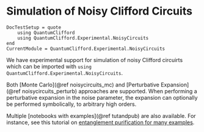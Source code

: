 # Simulation of Noisy Clifford Circuits

```@meta
DocTestSetup = quote
    using QuantumClifford
    using QuantumClifford.Experimental.NoisyCircuits
end
CurrentModule = QuantumClifford.Experimental.NoisyCircuits
```

We have experimental support for simulation of noisy Clifford circuirts which can be imported with `using QuantumClifford.Experimental.NoisyCircuits`.

Both [Monte Carlo](@ref noisycircuits_mc) and [Perturbative Expansion](@ref noisycircuits_perturb) approaches are supported. When performing a perturbative expansion in the noise parameter, the expansion can optionally be performed symbolically, to arbitrary high orders.

Multiple [notebooks with examples](@ref tutandpub) are also available.
For instance, see this tutorial on [entanglement purification for many examples](https://github.com/Krastanov/QuantumClifford.jl/blob/master/docs/src/notebooks/Noisy_Circuits_Tutorial_with_Purification_Circuits.ipynb).